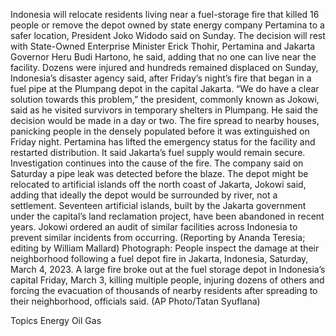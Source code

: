 Indonesia will relocate residents living near a fuel-storage fire that killed 16 people or remove the depot owned by state energy company Pertamina to a safer location, President Joko Widodo said on Sunday.
The decision will rest with State-Owned Enterprise Minister Erick Thohir, Pertamina and Jakarta Governor Heru Budi Hartono, he said, adding that no one can live near the facility.
Dozens were injured and hundreds remained displaced on Sunday, Indonesia’s disaster agency said, after Friday’s night’s fire that began in a fuel pipe at the Plumpang depot in the capital Jakarta.
“We do have a clear solution towards this problem,” the president, commonly known as Jokowi, said as he visited survivors in temporary shelters in Plumpang. He said the decision would be made in a day or two.
The fire spread to nearby houses, panicking people in the densely populated before it was extinguished on Friday night. Pertamina has lifted the emergency status for the facility and restarted distribution. It said Jakarta’s fuel supply would remain secure.
Investigation continues into the cause of the fire. The company said on Saturday a pipe leak was detected before the blaze.
The depot might be relocated to artificial islands off the north coast of Jakarta, Jokowi said, adding that ideally the depot would be surrounded by river, not a settlement. Seventeen artificial islands, built by the Jakarta government under the capital’s land reclamation project, have been abandoned in recent years.
Jokowi ordered an audit of similar facilities across Indonesia to prevent similar incidents from occurring.
(Reporting by Ananda Teresia; editing by William Mallard)
Photograph: People inspect the damage at their neighborhood following a fuel depot fire in Jakarta, Indonesia, Saturday, March 4, 2023. A large fire broke out at the fuel storage depot in Indonesia’s capital Friday, March 3, killing multiple people, injuring dozens of others and forcing the evacuation of thousands of nearby residents after spreading to their neighborhood, officials said. (AP Photo/Tatan Syuflana)

Topics
Energy
Oil Gas
